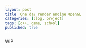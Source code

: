 ```yaml
---
layout: post
title: One day render engine OpenGL
categories: [blog, project]
tags: [c++, game, school]
published: true
---
```


WIP
